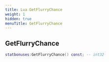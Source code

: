 ```yaml
---
title: Lua GetFlurryChance
weight: 1
hidden: true
menuTitle: GetFlurryChance
---
```

## GetFlurryChance
```lua
statbonuses:GetFlurryChance() const; -- int32
```
